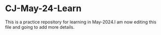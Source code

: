 # CJ-May-24-Learn
This is a practice repository for learning in May-2024.I am now editing this file and going to add more details.
